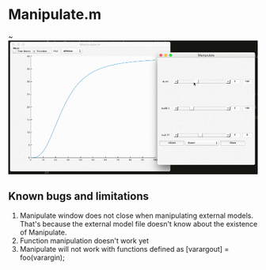 # Manipulate.m

~![](./manipulate-hill-1000.gif)

## Known bugs and limitations

1. Manipulate window does not close when manipulating external models. That's because the external model file doesn't know about the existence of Manipulate. 
2. Function manipulation doesn't work yet
3. Manipulate will not work with functions defined as [varargout] = foo(varargin);